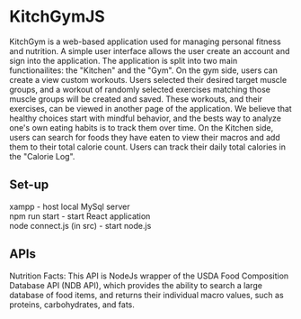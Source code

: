 # KitchGymJS

KitchGym is a web-based application used for managing personal fitness and nutrition. A simple user interface allows the user create an account and sign into the application. The application is split into two main functionailites: the "Kitchen" and the "Gym". On the gym side, users can create a view custom workouts. Users selected their desired target muscle groups, and a workout of randomly selected exercises matching those muscle groups will be created and saved. These workouts, and their exercises, can be viewed in another page of the application. We believe that healthy choices start with mindful behavior, and the bests way to analyze one's own eating habits is to track them over time. On the Kitchen side, users can search for foods they have eaten to view their macros and add them to their total calorie count. Users can track their daily total calories in the "Calorie Log".

## Set-up
xampp - host local MySql server  
npm run start - start React application  
node connect.js (in src) - start node.js  

## APIs
Nutrition Facts: This API is NodeJs wrapper of the USDA Food Composition Database API (NDB API), which provides the ability to search a large database of food items, and returns their individual macro values, such as proteins, carbohydrates, and fats.
